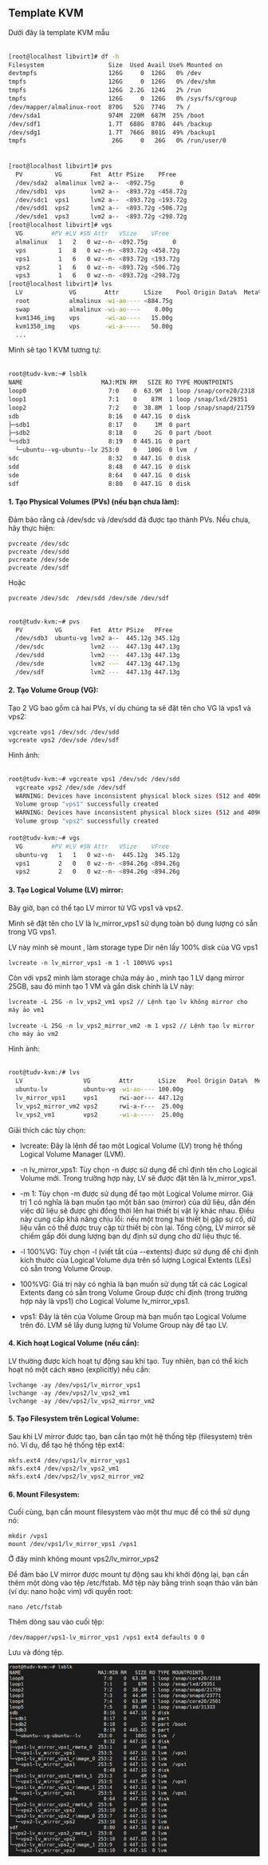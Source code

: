 ## Template KVM

Dưới đây là template KVM mẫu

```Bash

[root@localhost libvirt]# df -h
Filesystem                  Size  Used Avail Use% Mounted on
devtmpfs                    126G     0  126G   0% /dev
tmpfs                       126G     0  126G   0% /dev/shm
tmpfs                       126G  2.2G  124G   2% /run
tmpfs                       126G     0  126G   0% /sys/fs/cgroup
/dev/mapper/almalinux-root  870G   52G  774G   7% /
/dev/sda1                   974M  220M  687M  25% /boot
/dev/sdf1                   1.7T  688G  878G  44% /backup
/dev/sdg1                   1.7T  766G  801G  49% /backup1
tmpfs                        26G     0   26G   0% /run/user/0


[root@localhost libvirt]# pvs
  PV         VG        Fmt  Attr PSize    PFree
  /dev/sda2  almalinux lvm2 a--  <892.75g       0
  /dev/sdb1  vps       lvm2 a--  <893.72g <458.72g
  /dev/sdc1  vps1      lvm2 a--  <893.72g <193.72g
  /dev/sdd1  vps2      lvm2 a--  <893.72g <506.72g
  /dev/sde1  vps3      lvm2 a--  <893.72g <298.72g
[root@localhost libvirt]# vgs
  VG        #PV #LV #SN Attr   VSize    VFree
  almalinux   1   2   0 wz--n- <892.75g       0
  vps         1   8   0 wz--n- <893.72g <458.72g
  vps1        1   6   0 wz--n- <893.72g <193.72g
  vps2        1   6   0 wz--n- <893.72g <506.72g
  vps3        1   6   0 wz--n- <893.72g <298.72g
[root@localhost libvirt]# lvs
  LV             VG        Attr       LSize    Pool Origin Data%  Meta%  Move Log Cpy%Sync Convert
  root           almalinux -wi-ao---- <884.75g
  swap           almalinux -wi-ao----    8.00g
  kvm1346_img    vps       -wi-ao----   15.00g
  kvm1350_img    vps       -wi-a-----   50.00g
  ...

```

Mình sẽ tạo 1 KVM tương tự:

```Bash

root@tudv-kvm:~# lsblk
NAME                      MAJ:MIN RM   SIZE RO TYPE MOUNTPOINTS
loop0                       7:0    0  63.9M  1 loop /snap/core20/2318
loop1                       7:1    0    87M  1 loop /snap/lxd/29351
loop2                       7:2    0  38.8M  1 loop /snap/snapd/21759
sdb                         8:16   0 447.1G  0 disk
├─sdb1                      8:17   0     1M  0 part
├─sdb2                      8:18   0     2G  0 part /boot
└─sdb3                      8:19   0 445.1G  0 part
  └─ubuntu--vg-ubuntu--lv 253:0    0   100G  0 lvm  /
sdc                         8:32   0 447.1G  0 disk
sdd                         8:48   0 447.1G  0 disk
sde                         8:64   0 447.1G  0 disk
sdf                         8:80   0 447.1G  0 disk

```
#### 1. Tạo Physical Volumes (PVs) (nếu bạn chưa làm):

Đảm bảo rằng cả /dev/sdc và /dev/sdd đã được tạo thành PVs. Nếu chưa, hãy thực hiện:

    pvcreate /dev/sdc
    pvcreate /dev/sdd
    pvcreate /dev/sde
    pvcreate /dev/sdf

Hoặc

    pvcreate /dev/sdc  /dev/sdd /dev/sde /dev/sdf

```Bash

root@tudv-kvm:~# pvs
  PV         VG        Fmt  Attr PSize   PFree
  /dev/sdb3  ubuntu-vg lvm2 a--  445.12g 345.12g
  /dev/sdc             lvm2 ---  447.13g 447.13g
  /dev/sdd             lvm2 ---  447.13g 447.13g
  /dev/sde             lvm2 ---  447.13g 447.13g
  /dev/sdf             lvm2 ---  447.13g 447.13g

```

#### 2. Tạo Volume Group (VG):

Tạo 2 VG bao gồm cả hai PVs, ví dụ chúng ta sẽ đặt tên cho VG là vps1 và vps2:

    vgcreate vps1 /dev/sdc /dev/sdd
    vgcreate vps2 /dev/sde /dev/sdf

Hình ảnh:

```Bash

root@tudv-kvm:~# vgcreate vps1 /dev/sdc /dev/sdd
  vgcreate vps2 /dev/sde /dev/sdf
  WARNING: Devices have inconsistent physical block sizes (512 and 4096).
  Volume group "vps1" successfully created
  WARNING: Devices have inconsistent physical block sizes (512 and 4096).
  Volume group "vps2" successfully created

root@tudv-kvm:~# vgs
  VG        #PV #LV #SN Attr   VSize    VFree
  ubuntu-vg   1   1   0 wz--n-  445.12g  345.12g
  vps1        2   0   0 wz--n- <894.26g <894.26g
  vps2        2   0   0 wz--n- <894.26g <894.26g

```

#### 3. Tạo Logical Volume (LV) mirror:

Bây giờ, bạn có thể tạo LV mirror từ VG vps1 và vps2. 

Mình sẽ đặt tên cho LV là lv_mirror_vps1 sử dụng toàn bộ dung lượng có sẵn trong VG vps1.

LV này mình sẽ mount , làm storage type Dir nên lấy 100% disk của VG vps1

    lvcreate -n lv_mirror_vps1 -m 1 -l 100%VG vps1

Còn với vps2 mình làm storage chứa máy ảo , mình tạo 1 LV dạng mirror 25GB, sau đó mình tạo 1 VM và gắn disk chính là LV này:

    lvcreate -L 25G -n lv_vps2_vm1 vps2 // Lệnh tạo lv không mirror cho máy ảo vm1

    lvcreate -L 25G -n lv_vps2_mirror_vm2 -m 1 vps2 // Lệnh tạo lv mirror cho máy ảo vm2

Hình ảnh:

```Bash

root@tudv-kvm:/# lvs
  LV                 VG        Attr       LSize   Pool Origin Data%  Meta%  Move Log Cpy%Sync Convert
  ubuntu-lv          ubuntu-vg -wi-ao---- 100.00g
  lv_mirror_vps1     vps1      rwi-aor--- 447.12g                                    100.00
  lv_vps2_mirror_vm2 vps2      rwi-a-r---  25.00g                                    0.00
  lv_vps2_vm1        vps2      -wi-a-----  25.00g


```

Giải thích các tùy chọn:

  + lvcreate: Đây là lệnh để tạo một Logical Volume (LV) trong hệ thống Logical Volume Manager (LVM).

  + -n lv_mirror_vps1: Tùy chọn -n được sử dụng để chỉ định tên cho Logical Volume mới. Trong trường hợp này, LV sẽ được đặt tên là lv_mirror_vps1.

  + -m 1: Tùy chọn -m được sử dụng để tạo một Logical Volume mirror. Giá trị 1 có nghĩa là bạn muốn tạo một bản sao (mirror) của dữ liệu, dẫn đến việc dữ liệu sẽ được ghi đồng thời lên hai thiết bị vật lý khác nhau. Điều này cung cấp khả năng chịu lỗi: nếu một trong hai thiết bị gặp sự cố, dữ liệu vẫn có thể được truy cập từ thiết bị còn lại. Tổng cộng, LV mirror sẽ chiếm gấp đôi dung lượng bạn dự định sử dụng cho dữ liệu thực tế.

  + -l 100%VG: Tùy chọn -l (viết tắt của --extents) được sử dụng để chỉ định kích thước của Logical Volume dựa trên số lượng Logical Extents (LEs) có sẵn trong Volume Group.

  + 100%VG: Giá trị này có nghĩa là bạn muốn sử dụng tất cả các Logical Extents đang có sẵn trong Volume Group được chỉ định (trong trường hợp này là vps1) cho Logical Volume lv_mirror_vps1.

  + vps1: Đây là tên của Volume Group mà bạn muốn tạo Logical Volume trên đó. LVM sẽ lấy dung lượng từ Volume Group này để tạo LV.

#### 4. Kích hoạt Logical Volume (nếu cần):

LV thường được kích hoạt tự động sau khi tạo. Tuy nhiên, bạn có thể kích hoạt nó một cách явно (explicitly) nếu cần:

    lvchange -ay /dev/vps1/lv_mirror_vps1
    lvchange -ay /dev/vps2/lv_vps2_vm1
    lvchange -ay /dev/vps2/lv_vps2_mirror_vm2

#### 5. Tạo Filesystem trên Logical Volume:

Sau khi LV mirror được tạo, bạn cần tạo một hệ thống tệp (filesystem) trên nó. Ví dụ, để tạo hệ thống tệp ext4:

    mkfs.ext4 /dev/vps1/lv_mirror_vps1
    mkfs.ext4 /dev/vps2/lv_vps2_vm1
    mkfs.ext4 /dev/vps2/lv_vps2_mirror_vm2

#### 6. Mount Filesystem:

Cuối cùng, bạn cần mount filesystem vào một thư mục để có thể sử dụng nó:

    mkdir /vps1
    mount /dev/vps1/lv_mirror_vps1 /vps1

Ở đây mình không mount vps2/lv_mirror_vps2

Để đảm bảo LV mirror được mount tự động sau khi khởi động lại, bạn cần thêm một dòng vào tệp /etc/fstab. Mở tệp này bằng trình soạn thảo văn bản (ví dụ: nano hoặc vim) với quyền root:

    nano /etc/fstab

Thêm dòng sau vào cuối tệp:

    /dev/mapper/vps1-lv_mirror_vps1 /vps1 ext4 defaults 0 0

Lưu và đóng tệp.

  <img src="kvmimages/kvmNhanHoa.png">
